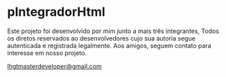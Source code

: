 # pIntegradorHtml

Este projeto foi desenvolvido por mim junto a mais três integrantes,
Todos os diretos reservados ao desenvolvedores cujo sua autoria segue autenticada e registrada legalmente.
Aos amigos, seguem contato para interesse em nosso projeto.


lhgtmasterdeveloper@gmail.com
